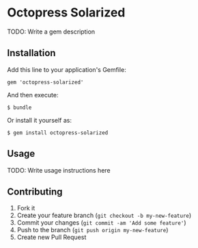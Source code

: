 # Octopress Solarized

TODO: Write a gem description

## Installation

Add this line to your application's Gemfile:

    gem 'octopress-solarized'

And then execute:

    $ bundle

Or install it yourself as:

    $ gem install octopress-solarized

## Usage

TODO: Write usage instructions here

## Contributing

1. Fork it
2. Create your feature branch (`git checkout -b my-new-feature`)
3. Commit your changes (`git commit -am 'Add some feature'`)
4. Push to the branch (`git push origin my-new-feature`)
5. Create new Pull Request
